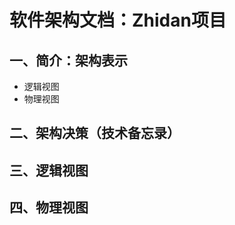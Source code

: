 # 软件架构文档：Zhidan项目



## 一、简介：架构表示

- 逻辑视图
- 物理视图





## 二、架构决策（技术备忘录）





## 三、逻辑视图



## 四、物理视图

